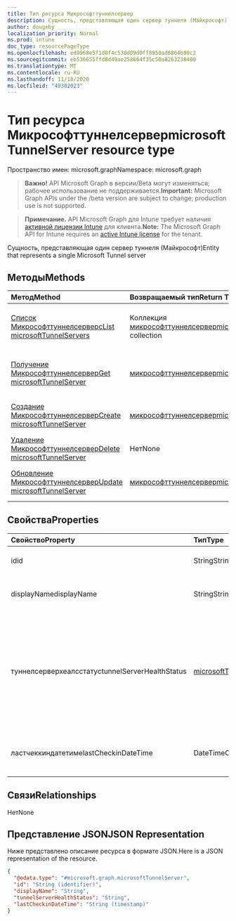 ```yaml
---
title: Тип ресурса Микрософттуннелсервер
description: Сущность, представляющая один сервер туннеля (Майкрософт)
author: dougeby
localization_priority: Normal
ms.prod: intune
doc_type: resourcePageType
ms.openlocfilehash: ed9968e5f1d0f4c530d09d0ff8950ad6864b90c2
ms.sourcegitcommit: eb536655ffd8d49ae258664f35c50a8263238400
ms.translationtype: MT
ms.contentlocale: ru-RU
ms.lasthandoff: 11/18/2020
ms.locfileid: "49302023"
---
```

# <a name="microsofttunnelserver-resource-type"></a><span data-ttu-id="164b6-103">Тип ресурса Микрософттуннелсервер</span><span class="sxs-lookup"><span data-stu-id="164b6-103">microsoftTunnelServer resource type</span></span>

<span data-ttu-id="164b6-104">Пространство имен: microsoft.graph</span><span class="sxs-lookup"><span data-stu-id="164b6-104">Namespace: microsoft.graph</span></span>

> <span data-ttu-id="164b6-105">**Важно!** API Microsoft Graph в версии/Beta могут изменяться; рабочее использование не поддерживается.</span><span class="sxs-lookup"><span data-stu-id="164b6-105">**Important:** Microsoft Graph APIs under the /beta version are subject to change; production use is not supported.</span></span>

> <span data-ttu-id="164b6-106">**Примечание.** API Microsoft Graph для Intune требует наличия [активной лицензии Intune](https://go.microsoft.com/fwlink/?linkid=839381) для клиента.</span><span class="sxs-lookup"><span data-stu-id="164b6-106">**Note:** The Microsoft Graph API for Intune requires an [active Intune license](https://go.microsoft.com/fwlink/?linkid=839381) for the tenant.</span></span>

<span data-ttu-id="164b6-107">Сущность, представляющая один сервер туннеля (Майкрософт)</span><span class="sxs-lookup"><span data-stu-id="164b6-107">Entity that represents a single Microsoft Tunnel server</span></span>

## <a name="methods"></a><span data-ttu-id="164b6-108">Методы</span><span class="sxs-lookup"><span data-stu-id="164b6-108">Methods</span></span>
|<span data-ttu-id="164b6-109">Метод</span><span class="sxs-lookup"><span data-stu-id="164b6-109">Method</span></span>|<span data-ttu-id="164b6-110">Возвращаемый тип</span><span class="sxs-lookup"><span data-stu-id="164b6-110">Return Type</span></span>|<span data-ttu-id="164b6-111">Описание</span><span class="sxs-lookup"><span data-stu-id="164b6-111">Description</span></span>|
|:---|:---|:---|
|[<span data-ttu-id="164b6-112">Список Микрософттуннелсерверс</span><span class="sxs-lookup"><span data-stu-id="164b6-112">List microsoftTunnelServers</span></span>](../api/intune-mstunnel-microsofttunnelserver-list.md)|<span data-ttu-id="164b6-113">Коллекция [микрософттуннелсервер](../resources/intune-mstunnel-microsofttunnelserver.md)</span><span class="sxs-lookup"><span data-stu-id="164b6-113">[microsoftTunnelServer](../resources/intune-mstunnel-microsofttunnelserver.md) collection</span></span>|<span data-ttu-id="164b6-114">Список свойств и связей объектов [микрософттуннелсервер](../resources/intune-mstunnel-microsofttunnelserver.md) .</span><span class="sxs-lookup"><span data-stu-id="164b6-114">List properties and relationships of the [microsoftTunnelServer](../resources/intune-mstunnel-microsofttunnelserver.md) objects.</span></span>|
|[<span data-ttu-id="164b6-115">Получение Микрософттуннелсервер</span><span class="sxs-lookup"><span data-stu-id="164b6-115">Get microsoftTunnelServer</span></span>](../api/intune-mstunnel-microsofttunnelserver-get.md)|[<span data-ttu-id="164b6-116">микрософттуннелсервер</span><span class="sxs-lookup"><span data-stu-id="164b6-116">microsoftTunnelServer</span></span>](../resources/intune-mstunnel-microsofttunnelserver.md)|<span data-ttu-id="164b6-117">Чтение свойств и связей объекта [микрософттуннелсервер](../resources/intune-mstunnel-microsofttunnelserver.md) .</span><span class="sxs-lookup"><span data-stu-id="164b6-117">Read properties and relationships of the [microsoftTunnelServer](../resources/intune-mstunnel-microsofttunnelserver.md) object.</span></span>|
|[<span data-ttu-id="164b6-118">Создание Микрософттуннелсервер</span><span class="sxs-lookup"><span data-stu-id="164b6-118">Create microsoftTunnelServer</span></span>](../api/intune-mstunnel-microsofttunnelserver-create.md)|[<span data-ttu-id="164b6-119">микрософттуннелсервер</span><span class="sxs-lookup"><span data-stu-id="164b6-119">microsoftTunnelServer</span></span>](../resources/intune-mstunnel-microsofttunnelserver.md)|<span data-ttu-id="164b6-120">Создание нового объекта [микрософттуннелсервер](../resources/intune-mstunnel-microsofttunnelserver.md) .</span><span class="sxs-lookup"><span data-stu-id="164b6-120">Create a new [microsoftTunnelServer](../resources/intune-mstunnel-microsofttunnelserver.md) object.</span></span>|
|[<span data-ttu-id="164b6-121">Удаление Микрософттуннелсервер</span><span class="sxs-lookup"><span data-stu-id="164b6-121">Delete microsoftTunnelServer</span></span>](../api/intune-mstunnel-microsofttunnelserver-delete.md)|<span data-ttu-id="164b6-122">Нет</span><span class="sxs-lookup"><span data-stu-id="164b6-122">None</span></span>|<span data-ttu-id="164b6-123">Удаляет объект [микрософттуннелсервер](../resources/intune-mstunnel-microsofttunnelserver.md).</span><span class="sxs-lookup"><span data-stu-id="164b6-123">Deletes a [microsoftTunnelServer](../resources/intune-mstunnel-microsofttunnelserver.md).</span></span>|
|[<span data-ttu-id="164b6-124">Обновление Микрософттуннелсервер</span><span class="sxs-lookup"><span data-stu-id="164b6-124">Update microsoftTunnelServer</span></span>](../api/intune-mstunnel-microsofttunnelserver-update.md)|[<span data-ttu-id="164b6-125">микрософттуннелсервер</span><span class="sxs-lookup"><span data-stu-id="164b6-125">microsoftTunnelServer</span></span>](../resources/intune-mstunnel-microsofttunnelserver.md)|<span data-ttu-id="164b6-126">Обновление свойств объекта [микрософттуннелсервер](../resources/intune-mstunnel-microsofttunnelserver.md) .</span><span class="sxs-lookup"><span data-stu-id="164b6-126">Update the properties of a [microsoftTunnelServer](../resources/intune-mstunnel-microsofttunnelserver.md) object.</span></span>|

## <a name="properties"></a><span data-ttu-id="164b6-127">Свойства</span><span class="sxs-lookup"><span data-stu-id="164b6-127">Properties</span></span>
|<span data-ttu-id="164b6-128">Свойство</span><span class="sxs-lookup"><span data-stu-id="164b6-128">Property</span></span>|<span data-ttu-id="164b6-129">Тип</span><span class="sxs-lookup"><span data-stu-id="164b6-129">Type</span></span>|<span data-ttu-id="164b6-130">Описание</span><span class="sxs-lookup"><span data-stu-id="164b6-130">Description</span></span>|
|:---|:---|:---|
|<span data-ttu-id="164b6-131">id</span><span class="sxs-lookup"><span data-stu-id="164b6-131">id</span></span>|<span data-ttu-id="164b6-132">String</span><span class="sxs-lookup"><span data-stu-id="164b6-132">String</span></span>|<span data-ttu-id="164b6-133">Идентификатор Микрософттуннелсервер</span><span class="sxs-lookup"><span data-stu-id="164b6-133">The MicrosoftTunnelServer's Id</span></span>|
|<span data-ttu-id="164b6-134">displayName</span><span class="sxs-lookup"><span data-stu-id="164b6-134">displayName</span></span>|<span data-ttu-id="164b6-135">String</span><span class="sxs-lookup"><span data-stu-id="164b6-135">String</span></span>|<span data-ttu-id="164b6-136">Отображаемое имя Микрософттуннелсервер</span><span class="sxs-lookup"><span data-stu-id="164b6-136">The MicrosoftTunnelServer's display name</span></span>|
|<span data-ttu-id="164b6-137">туннелсерверхеалсстатус</span><span class="sxs-lookup"><span data-stu-id="164b6-137">tunnelServerHealthStatus</span></span>|[<span data-ttu-id="164b6-138">microsoftTunnelServerHealthStatus</span><span class="sxs-lookup"><span data-stu-id="164b6-138">microsoftTunnelServerHealthStatus</span></span>](../resources/intune-mstunnel-microsofttunnelserverhealthstatus.md)|<span data-ttu-id="164b6-139">Состояние работоспособности Микрософттуннелсервер.</span><span class="sxs-lookup"><span data-stu-id="164b6-139">The MicrosoftTunnelServer's health status.</span></span> <span data-ttu-id="164b6-140">Возможные значения: `unknown`, `healthy`, `unhealthy`, `warning`, `offline`, `upgradeInProgress`, `upgradeFailed`.</span><span class="sxs-lookup"><span data-stu-id="164b6-140">Possible values are: `unknown`, `healthy`, `unhealthy`, `warning`, `offline`, `upgradeInProgress`, `upgradeFailed`.</span></span>|
|<span data-ttu-id="164b6-141">ластчеккиндатетиме</span><span class="sxs-lookup"><span data-stu-id="164b6-141">lastCheckinDateTime</span></span>|<span data-ttu-id="164b6-142">DateTimeOffset</span><span class="sxs-lookup"><span data-stu-id="164b6-142">DateTimeOffset</span></span>|<span data-ttu-id="164b6-143">При последнем возвращенном Микрософттуннелсервер</span><span class="sxs-lookup"><span data-stu-id="164b6-143">When the MicrosoftTunnelServer last checked in</span></span>|

## <a name="relationships"></a><span data-ttu-id="164b6-144">Связи</span><span class="sxs-lookup"><span data-stu-id="164b6-144">Relationships</span></span>
<span data-ttu-id="164b6-145">Нет</span><span class="sxs-lookup"><span data-stu-id="164b6-145">None</span></span>

## <a name="json-representation"></a><span data-ttu-id="164b6-146">Представление JSON</span><span class="sxs-lookup"><span data-stu-id="164b6-146">JSON Representation</span></span>
<span data-ttu-id="164b6-147">Ниже представлено описание ресурса в формате JSON.</span><span class="sxs-lookup"><span data-stu-id="164b6-147">Here is a JSON representation of the resource.</span></span>
<!-- {
  "blockType": "resource",
  "keyProperty": "id",
  "@odata.type": "microsoft.graph.microsoftTunnelServer"
}
-->
``` json
{
  "@odata.type": "#microsoft.graph.microsoftTunnelServer",
  "id": "String (identifier)",
  "displayName": "String",
  "tunnelServerHealthStatus": "String",
  "lastCheckinDateTime": "String (timestamp)"
}
```




